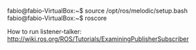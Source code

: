 fabio@fabio-VirtualBox:~$ source /opt/ros/melodic/setup.bash
fabio@fabio-VirtualBox:~$ roscore


How to run listener-talker: http://wiki.ros.org/ROS/Tutorials/ExaminingPublisherSubscriber

